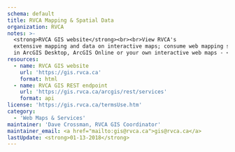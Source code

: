 ```yaml
---
schema: default
title: RVCA Mapping & Spatial Data
organization: RVCA
notes: >-
  <strong>RVCA GIS website</strong><br><br>View RVCA's
  extensive mapping and data on interactive maps; consume web mapping services
  in ArcGIS Desktop, ArcGIS Online or your own interactive web maps - <a href="https://gis.rvca.ca">gis.rvca.ca</a>.
resources:
  - name: RVCA GIS website
    url: 'https://gis.rvca.ca'
    format: html
  - name: RVCA GIS REST endpoint
    url: 'https://gis.rvca.ca/arcgis/rest/services'
    format: api
license: 'https://gis.rvca.ca/termsUse.htm'
category:
  - 'Web Maps & Services'
maintainer: 'Dave Crossman, RVCA GIS Coordinator'
maintainer_email: <a href="mailto:gis@rvca.ca">gis@rvca.ca</a>
lastUpdate: <strong>01-13-2018</strong>
---
```

